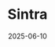 ---  
layout: startup_page  
title: "Sintra"  
id: "sintra.ai"  
permalink: "/sintrasintra.ai06102025/"  
website: "https://sintra.ai/"  
funding_round: "Seed"  
funding_amount: "$17M"  
investors: "Earlybird VC, Inovo, Practica Capital, angel investors"  
about: "Sintra empowers small businesses with easy-to-use AI helpers, integrating with tools like Facebook and Gmail to handle tasks such as social media, customer support, and administrative work. The platform offers AI-powered teammates to provide real help for small businesses. Sintra is aiming to become the AI business-in-a-box solution, with a platform where small business owners can onboard a team of AI helpers in minutes."  
markets: "AI, SaaS, Productivity Tools, Information Technology"  
hq: "Vilnius, Lithuania"  
founded_year: "2023"  
linkedin: "https://www.linkedin.com/company/sintradotai"  
twitter: ""  
instagram: ""  
facebook: ""  
crunchbase: "https://www.crunchbase.com/organization/sintra-ai"  
pitchbook: "https://pitchbook.com/profiles/company/509222-44"  

date_display: "10-Jun-2025"  
date: "2025-06-10"

# SEO Optimization  
meta_title: "Sintra - Seed Funding ($17M)"  
meta_description: "Sintra, Sintra empowers small businesses with easy-to-use AI helpers, integrating with tools like Facebook and Gmail to handle tasks such as social media, cus..."  
meta_keywords: "Sintra, AI, SaaS, Productivity Tools, Information Technology, Seed funding"  
canonical_url: "https://startup.projectstartups.com/sintrasintra.ai06102025/"  
---